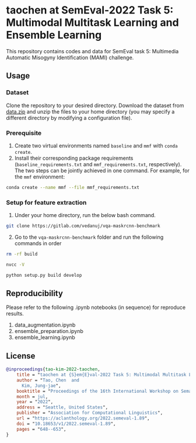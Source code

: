 # taochen at SemEval-2022 Task 5: Multimodal Multitask Learning and Ensemble Learning

This repository contains codes and data for SemEval task 5: Multimedia Automatic Misogyny Identification (MAMI) challenge.

## Usage

### Dataset

Clone the repository to your desired directory.
Download the dataset from [data.zip](https://drive.google.com/file/d/13bK7dlWv59ubY15zjOS-LmgBWsomAiiQ/view?usp=sharing) and unzip the files to your home directory (you may specify a different directory by modifying a configuration file).

### Prerequisite

1. Create two virtual environments named `baseline` and `mmf` with `conda create`.
2. Install their corresponding package requirements (`baseline_requirements.txt` and `mmf_requirements.txt`, respectively).
The two steps can be jointly achieved in one command. For example, for the `mmf` environment:

```bash
conda create --name mmf --file mmf_requirements.txt
```

### Setup for feature extraction
1. Under your home directory, run the below bash command.
```bash
git clone https://gitlab.com/vedanuj/vqa-maskrcnn-benchmark
```
2. Go to the `vqa-maskrcnn-benchmark` folder and run the following commands in order
```bash
rm -rf build
```
```bash
nvcc -V
```
```bash
python setup.py build develop
```

## Reproducibility
Please refer to the following .ipynb notebooks (in sequence) for reproduce results.
1. data_augmentation.ipynb
2. ensemble_preparation.ipynb
3. ensemble_learning.ipynb

## License

```bibtex
@inproceedings{tao-kim-2022-taochen,
    title = "taochen at {S}em{E}val-2022 Task 5: Multimodal Multitask Learning and Ensemble Learning",
    author = "Tao, Chen  and
      Kim, Jung-jae",
    booktitle = "Proceedings of the 16th International Workshop on Semantic Evaluation (SemEval-2022)",
    month = jul,
    year = "2022",
    address = "Seattle, United States",
    publisher = "Association for Computational Linguistics",
    url = "https://aclanthology.org/2022.semeval-1.89",
    doi = "10.18653/v1/2022.semeval-1.89",
    pages = "648--653",
}
```
